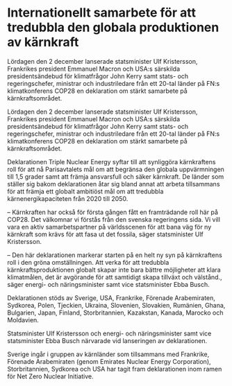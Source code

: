# Internationellt samarbete för att tredubbla den globala produktionen av kärnkraft

Lördagen den 2 december lanserade statsminister Ulf Kristersson, Frankrikes president Emmanuel Macron och USA:s särskilda presidentsändebud för klimatfrågor John Kerry samt stats- och regeringschefer, ministrar och industriledare från ett 20-tal länder på FN:s klimatkonferens COP28 en deklaration om stärkt samarbete på kärnkraftsområdet.

Lördagen den 2 december lanserade statsminister Ulf Kristersson, Frankrikes president Emmanuel Macron och USA:s särskilda presidentsändebud för klimatfrågor John Kerry samt stats- och regeringschefer, ministrar och industriledare från ett 20-tal länder på FN:s klimatkonferens COP28 en deklaration om stärkt samarbete på kärnkraftsområdet.

Deklarationen Triple Nuclear Energy syftar till att synliggöra kärnkraftens roll för att nå Parisavtalets mål om att begränsa den globala uppvärmningen till 1,5 grader samt att främja ansvarsfull och säker kärnkraft. De länder som ställer sig bakom deklarationen åtar sig bland annat att arbeta tillsammans för att främja ett globalt ambitiöst mål om att tredubbla kärnenergikapaciteten från 2020 till 2050.

– Kärnkraften har också för första gången fått en framträdande roll här på COP28. Det välkomnar vi förstås från den svenska regeringens sida. Vi vill vara en aktiv samarbetspartner på världsscenen för att bana väg för ny kärnkraft som krävs för att fasa ut det fossila, säger statsminister Ulf Kristersson.

– Den här deklarationen markerar starten på en helt ny syn på kärnkraftens roll i den gröna omställningen. Att verka för att tredubbla kärnkraftsproduktionen globalt skapar inte bara bättre möjligheter att klara klimatmålen, det är avgörande för att samtidigt skapa tillväxt och välstånd., säger energi- och näringsminister samt vice statsminister Ebba Busch.

Deklarationen stöds av Sverige, USA, Frankrike, Förenade Arabemiraten, Sydkorea, Polen, Tjeckien, Ukraina, Slovenien, Slovakien, Rumänien, Ghana, Bulgarien, Japan, Finland, Storbritannien, Kazakstan, Kanada, Marocko och Moldavien.

Statsminister Ulf Kristersson och energi- och näringsminister samt vice statsminister Ebba Busch närvarade vid lanseringen av deklarationen.

Sverige ingår i gruppen av kärnländer som tillsammans med Frankrike, Förenade Arabemiraten (genom Emirates Nuclear Energy Corporation), Storbritannien, Sydkorea och USA har tagit fram deklarationen inom ramen för Net Zero Nuclear Initiative.
